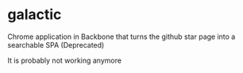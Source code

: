 galactic
========

Chrome application in Backbone that turns the github star page into a searchable SPA (Deprecated)

It is probably not working anymore
